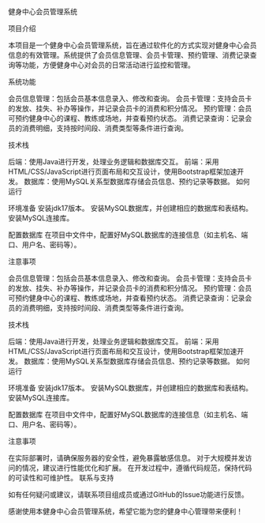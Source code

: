 健身中心会员管理系统

项目介绍

本项目是一个健身中心会员管理系统，旨在通过软件化的方式实现对健身中心会员信息的有效管理。系统提供了会员信息管理、会员卡管理、预约管理、消费记录查询等功能，方便健身中心对会员的日常活动进行监控和管理。

系统功能

会员信息管理：包括会员基本信息录入、修改和查询。 会员卡管理：支持会员卡的发放、挂失、补办等操作，并记录会员卡的消费和积分情况。 预约管理：会员可预约健身中心的课程、教练或场地，并查看预约状态。 消费记录查询：记录会员的消费明细，支持按时间段、消费类型等条件进行查询。

技术栈

后端：使用Java进行开发，处理业务逻辑和数据库交互。 前端：采用HTML/CSS/JavaScript进行页面布局和交互设计，使用Bootstrap框架加速开发。 数据库：使用MySQL关系型数据库存储会员信息、预约记录等数据。 如何运行

环境准备 安装jdk17版本。 安装MySQL数据库，并创建相应的数据库和表结构。 安装MySQL连接库。

配置数据库 在项目中文件中，配置好MySQL数据库的连接信息（如主机名、端口、用户名、密码等）。

注意事项


会员信息管理：包括会员基本信息录入、修改和查询。
会员卡管理：支持会员卡的发放、挂失、补办等操作，并记录会员卡的消费和积分情况。
预约管理：会员可预约健身中心的课程、教练或场地，并查看预约状态。
消费记录查询：记录会员的消费明细，支持按时间段、消费类型等条件进行查询。

技术栈

后端：使用Java进行开发，处理业务逻辑和数据库交互。
前端：采用HTML/CSS/JavaScript进行页面布局和交互设计，使用Bootstrap框架加速开发。
数据库：使用MySQL关系型数据库存储会员信息、预约记录等数据。
如何运行

环境准备
安装jdk17版本。
安装MySQL数据库，并创建相应的数据库和表结构。
安装MySQL连接库。

配置数据库
在项目中文件中，配置好MySQL数据库的连接信息（如主机名、端口、用户名、密码等）。

注意事项

在实际部署时，请确保服务器的安全性，避免暴露敏感信息。
对于大规模并发访问的情况，建议进行性能优化和扩展。
在开发过程中，遵循代码规范，保持代码的可读性和可维护性。
联系与支持


如有任何疑问或建议，请联系项目组成员或通过GitHub的Issue功能进行反馈。

感谢使用本健身中心会员管理系统，希望它能为您的健身中心管理带来便利！
